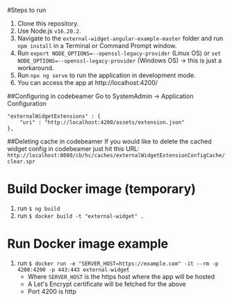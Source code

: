 
#Steps to run

1. Clone this repository.
2. Use Node.js `v16.20.2`.
3. Navigate to the `external-widget-angular-example-master` folder and run `npm install` in a Terminal or Command Prompt window.
4. Run `export NODE_OPTIONS=--openssl-legacy-provider` (Linux OS) or `set NODE_OPTIONS=--openssl-legacy-provider` (Windows OS) -> this is just a workaround.
5. Run `npx ng serve` to run the application in development mode.
6. You can access the app at http://localhost:4200/

##Configuring in codebeamer
Go to SystemAdmin -> Application Configuration
```
"externalWidgetExtensions" : {
    "uri" : "http://localhost:4200/assets/extension.json"
},
```

##Deleting cache in codebeamer
If you would like to delete the cached widget config in codebeamer just hit this URL:
`http://localhost:8080/cb/hc/caches/externalWidgetExtensionConfigCache/clear.spr`

# Build Docker image (temporary)
1. run `$ ng build`
2. run `$ docker build -t "external-widget" .`

# Run Docker image example
1. run `$ docker run -e "SERVER_HOST=https://example.com" -it --rm -p 4200:4200 -p 443:443 external-widget`
   * Where `SERVER_HOST` is the https host where the app will be hosted
   * A Let's Encrypt certificate will be fetched for the above
   * Port 4200 is http
